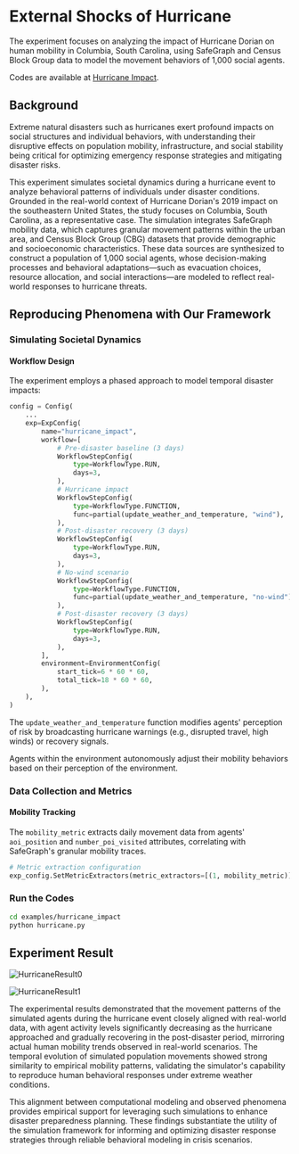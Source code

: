 # External Shocks of Hurricane

The experiment focuses on analyzing the impact of Hurricane Dorian on human mobility in Columbia, South Carolina, using SafeGraph and Census Block Group data to model the movement behaviors of 1,000 social agents.

Codes are available at [Hurricane Impact](https://github.com/tsinghua-fib-lab/agentsociety/tree/main/examples/hurricane_impact).

## Background

Extreme natural disasters such as hurricanes exert profound impacts on social structures and individual behaviors, with understanding their disruptive effects on population mobility, infrastructure, and social stability being critical for optimizing emergency response strategies and mitigating disaster risks. 

This experiment simulates societal dynamics during a hurricane event to analyze behavioral patterns of individuals under disaster conditions. Grounded in the real-world context of Hurricane Dorian's 2019 impact on the southeastern United States, the study focuses on Columbia, South Carolina, as a representative case. The simulation integrates SafeGraph mobility data, which captures granular movement patterns within the urban area, and Census Block Group (CBG) datasets that provide demographic and socioeconomic characteristics. These data sources are synthesized to construct a population of 1,000 social agents, whose decision-making processes and behavioral adaptations—such as evacuation choices, resource allocation, and social interactions—are modeled to reflect real-world responses to hurricane threats.

## Reproducing Phenomena with Our Framework  

### Simulating Societal Dynamics

#### Workflow Design  

The experiment employs a phased approach to model temporal disaster impacts:  

```python
config = Config(
    ...
    exp=ExpConfig(
        name="hurricane_impact",
        workflow=[
            # Pre-disaster baseline (3 days)
            WorkflowStepConfig(
                type=WorkflowType.RUN,
                days=3,
            ),
            # Hurricane impact
            WorkflowStepConfig(
                type=WorkflowType.FUNCTION,
                func=partial(update_weather_and_temperature, "wind"),
            ),  
            # Post-disaster recovery (3 days)
            WorkflowStepConfig(
                type=WorkflowType.RUN,
                days=3,
            ),
            # No-wind scenario
            WorkflowStepConfig(
                type=WorkflowType.FUNCTION,
                func=partial(update_weather_and_temperature, "no-wind"),
            ),
            # Post-disaster recovery (3 days)
            WorkflowStepConfig(
                type=WorkflowType.RUN,
                days=3,
            ),
        ],
        environment=EnvironmentConfig(
            start_tick=6 * 60 * 60,
            total_tick=18 * 60 * 60,
        ),
    ),
)
```

The `update_weather_and_temperature` function modifies agents' perception of risk by broadcasting hurricane warnings (e.g., disrupted travel, high winds) or recovery signals.   

Agents within the environment autonomously adjust their mobility behaviors based on their perception of the environment.

### Data Collection and Metrics  

#### Mobility Tracking  
The `mobility_metric` extracts daily movement data from agents' `aoi_position` and `number_poi_visited` attributes, correlating with SafeGraph's granular mobility traces.  

```python
# Metric extraction configuration
exp_config.SetMetricExtractors(metric_extractors=[(1, mobility_metric)])
```

### Run the Codes

```bash
cd examples/hurricane_impact
python hurricane.py
```

## Experiment Result

![HurricaneResult0](../_static/04-hurricane-result-0.png)

![HurricaneResult1](../_static/04-hurricane-result-1.png)

The experimental results demonstrated that the movement patterns of the simulated agents during the hurricane event closely aligned with real-world data, with agent activity levels significantly decreasing as the hurricane approached and gradually recovering in the post-disaster period, mirroring actual human mobility trends observed in real-world scenarios. The temporal evolution of simulated population movements showed strong similarity to empirical mobility patterns, validating the simulator's capability to reproduce human behavioral responses under extreme weather conditions. 

This alignment between computational modeling and observed phenomena provides empirical support for leveraging such simulations to enhance disaster preparedness planning. These findings substantiate the utility of the simulation framework for informing and optimizing disaster response strategies through reliable behavioral modeling in crisis scenarios.
